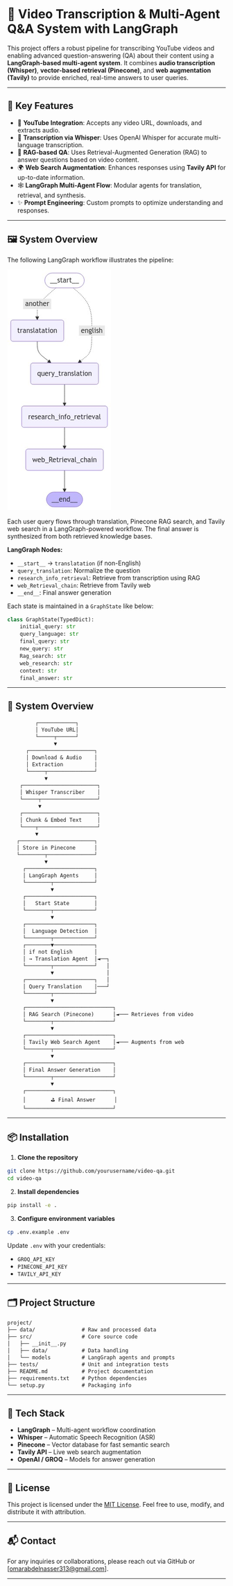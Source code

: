 # 🎥 Video Transcription & Multi-Agent Q&A System with LangGraph

This project offers a robust pipeline for transcribing YouTube videos and enabling advanced question-answering (QA) about their content using a **LangGraph-based multi-agent system**. It combines **audio transcription (Whisper)**, **vector-based retrieval (Pinecone)**, and **web augmentation (Tavily)** to provide enriched, real-time answers to user queries.

---

## 🧠 Key Features

- 🔗 **YouTube Integration**: Accepts any video URL, downloads, and extracts audio.
- 🧏 **Transcription via Whisper**: Uses OpenAI Whisper for accurate multi-language transcription.
- 🧠 **RAG-based QA**: Uses Retrieval-Augmented Generation (RAG) to answer questions based on video content.
- 🌍 **Web Search Augmentation**: Enhances responses using **Tavily API** for up-to-date information.
- 🕸️ **LangGraph Multi-Agent Flow**: Modular agents for translation, retrieval, and synthesis.
- ✨ **Prompt Engineering**: Custom prompts to optimize understanding and responses.

---

## 🖼️ System Overview

The following LangGraph workflow illustrates the pipeline:

![LangGraph System Flow](examples/__results___28_0.jpg) 

Each user query flows through translation, Pinecone RAG search, and Tavily web search in a LangGraph-powered workflow. The final answer is synthesized from both retrieved knowledge bases.


**LangGraph Nodes:**

- `__start__` → `translatation` (if non-English)
- `query_translation`: Normalize the question
- `research_info_retrieval`: Retrieve from transcription using RAG
- `web_Retrieval_chain`: Retrieve from Tavily web
- `__end__`: Final answer generation

Each state is maintained in a `GraphState` like below:

```python
class GraphState(TypedDict):
    initial_query: str
    query_language: str
    final_query: str
    new_query: str
    Rag_search: str
    web_research: str
    context: str
    final_answer: str
```
---

## 🧠 System Overview

```
         ┌────────────┐
         │ YouTube URL│
         └─────┬──────┘
               ▼
      ┌─────────────────────┐
      │ Download & Audio    │
      │ Extraction          │
      └─────┬───────────────┘
            ▼
    ┌────────────────────────┐
    │ Whisper Transcriber    │
    └─────┬──────────────────┘
          ▼
    ┌────────────────────────┐
    │ Chunk & Embed Text     │
    └────┬───────────────────┘
         ▼
   ┌────────────────────────┐
   │ Store in Pinecone      │
   └────────┬───────────────┘
            ▼
     ┌──────────────────────┐
     │ LangGraph Agents     │
     └────────┬─────────────┘
              ▼
     ┌──────────────────────┐
     │   Start State        │
     └────────┬─────────────┘
              ▼
     ┌──────────────────────┐
     │  Language Detection  │
     └────────┬─────────────┘
     ┌────────▼─────────────┐
     │ if not English       │
     │ → Translation Agent  │◄──┐
     └────────┬─────────────┘   │
              ▼                 │
     ┌──────────────────────┐   │
     │ Query Translation    │───┘
     └────────┬─────────────┘
              ▼
     ┌────────────────────────────┐
     │ RAG Search (Pinecone)      │◄─── Retrieves from video
     └────────┬───────────────────┘
              ▼
     ┌────────────────────────────┐
     │ Tavily Web Search Agent    │◄─── Augments from web
     └────────┬───────────────────┘
              ▼
     ┌────────────────────────────┐
     │ Final Answer Generation    │
     └────────┬───────────────────┘
              ▼
     ┌────────────────────────────┐
     │        ⛳ Final Answer      │
     └────────────────────────────┘

```

---

## 📦 Installation

1. **Clone the repository**

```bash
git clone https://github.com/yourusername/video-qa.git
cd video-qa
```

2. **Install dependencies**

```bash
pip install -e .
```

3. **Configure environment variables**

```bash
cp .env.example .env
```

Update `.env` with your credentials:

* `GROQ_API_KEY`
* `PINECONE_API_KEY`
* `TAVILY_API_KEY`

---


## 🗂 Project Structure

```
project/
├── data/               # Raw and processed data
├── src/                # Core source code
│   ├── __init__.py
│   ├── data/           # Data handling
│   └── models          # LangGraph agents and prompts
├── tests/              # Unit and integration tests
├── README.md           # Project documentation
├── requirements.txt    # Python dependencies
└── setup.py            # Packaging info
```

---

## 🔧 Tech Stack

* **LangGraph** – Multi-agent workflow coordination
* **Whisper** – Automatic Speech Recognition (ASR)
* **Pinecone** – Vector database for fast semantic search
* **Tavily API** – Live web search augmentation
* **OpenAI / GROQ** – Models for answer generation

---

## 📜 License

This project is licensed under the [MIT License](LICENSE).
Feel free to use, modify, and distribute it with attribution.

---


## 📬 Contact

For any inquiries or collaborations, please reach out via GitHub or \[[omarabdelnasser313@gmail.com](omarabdelnasser313@gmail.com)].

---

